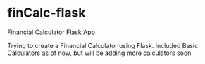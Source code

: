 # finCalc-flask
Financial Calculator Flask App

Trying to create a Financial Calculator using Flask.
Included Basic Calculators as of now, but will be adding more calculators soon. 
